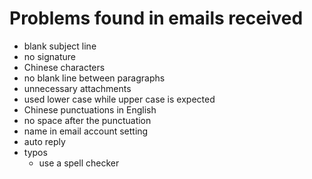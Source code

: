 # Problems found in emails received

*	blank subject line
*	no signature
*	Chinese characters
*	no blank line between paragraphs
*	unnecessary attachments
*	used lower case while upper case is expected
*	Chinese punctuations in English
*	no space after the punctuation 
*	name in email account setting
*	auto reply
*	typos
	- use a spell checker
